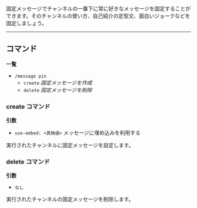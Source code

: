 固定メッセージでチャンネルの一番下に常に好きなメッセージを固定することができます。そのチャンネルの使い方、自己紹介の定型文、面白いジョークなどを固定しましょう。

---
## コマンド
**一覧**
- `/message pin`
	- `create` *固定メッセージを作成*
	- `delete` *固定メッセージを削除*
### create コマンド
**引数**
- `use-embed: <真偽値>` メッセージに埋め込みを利用する

実行されたチャンネルに固定メッセージを設定します。
### delete コマンド
**引数**
- `なし`

実行されたチャンネルの固定メッセージを削除します。
